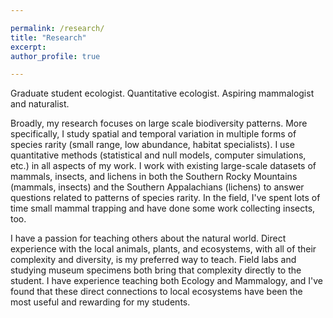 ```yaml
---

permalink: /research/
title: "Research"
excerpt:
author_profile: true

---
```


Graduate student ecologist. Quantitative ecologist. Aspiring mammalogist and naturalist.

Broadly, my research focuses on large scale biodiversity patterns. More specifically, I study spatial and temporal variation in multiple forms of species rarity (small range, low abundance, habitat specialists). I use quantitative methods (statistical and null models, computer simulations, etc.) in all aspects of my work. I work with existing large-scale datasets of mammals, insects, and lichens in both the Southern Rocky Mountains (mammals, insects) and the Southern Appalachians (lichens) to answer questions related to patterns of species rarity. In the field, I've spent lots of time small mammal trapping and have done some work collecting insects, too. 

I have a passion for teaching others about the natural world. Direct experience with the local animals, plants, and ecosystems, with all of their complexity and diversity, is my preferred way to teach. Field labs and studying museum specimens both bring that complexity directly to the student. I have experience teaching both Ecology and Mammalogy, and I've found that these direct connections to local ecosystems have been the most useful and rewarding for my students.
